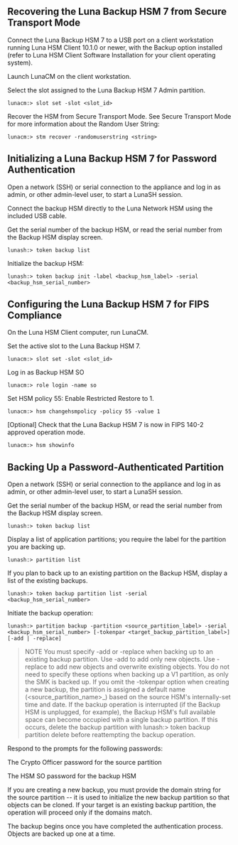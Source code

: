 ## Recovering the Luna Backup HSM 7 from Secure Transport Mode

Connect the Luna Backup HSM 7 to a USB port on a client workstation running Luna HSM Client 10.1.0 or newer, with the Backup option installed (refer to Luna HSM Client Software Installation for your client operating system).

Launch LunaCM on the client workstation.

Select the slot assigned to the Luna Backup HSM 7 Admin partition.
```
lunacm:> slot set -slot <slot_id>
```

Recover the HSM from Secure Transport Mode. See Secure Transport Mode for more information about the Random User String:
```
lunacm:> stm recover -randomuserstring <string>
```

## Initializing a Luna Backup HSM 7 for Password Authentication

Open a network (SSH) or serial connection to the appliance and log in as admin, or other admin-level user, to start a LunaSH session.

Connect the backup HSM directly to the Luna Network HSM using the included USB cable.

Get the serial number of the backup HSM, or read the serial number from the Backup HSM display screen.
```
lunash:> token backup list
```

Initialize the backup HSM:
```
lunash:> token backup init -label <backup_hsm_label> -serial <backup_hsm_serial_number>
```

## Configuring the Luna Backup HSM 7 for FIPS Compliance

On the Luna HSM Client computer, run LunaCM.

Set the active slot to the Luna Backup HSM 7.
```
lunacm:> slot set -slot <slot_id>
```

Log in as Backup HSM SO
```
lunacm:> role login -name so
```

Set HSM policy 55: Enable Restricted Restore to 1.
```
lunacm:> hsm changehsmpolicy -policy 55 -value 1
```

[Optional] Check that the Luna Backup HSM 7 is now in FIPS 140-2 approved operation mode.
```
lunacm:> hsm showinfo
```

## Backing Up a Password-Authenticated Partition

Open a network (SSH) or serial connection to the appliance and log in as admin, or other admin-level user, to start a LunaSH session.

Get the serial number of the backup HSM, or read the serial number from the Backup HSM display screen.
```
lunash:> token backup list
```

Display a list of application partitions; you require the label for the partition you are backing up.
```
lunash:> partition list
```

If you plan to back up to an existing partition on the Backup HSM, display a list of the existing backups.
```
lunash:> token backup partition list -serial <backup_hsm_serial_number>
```

Initiate the backup operation:
```
lunash:> partition backup -partition <source_partition_label> -serial <backup_hsm_serial_number> [-tokenpar <target_backup_partition_label>] [-add | -replace]
```

>NOTE   You must specify -add or -replace when backing up to an existing backup partition. Use -add to add only new objects. Use -replace to add new objects and overwrite existing objects. You do not need to specify these options when backing up a V1 partition, as only the SMK is backed up.
If you omit the -tokenpar option when creating a new backup, the partition is assigned a default name (<source_partition_name>_<YYYYMMDD>) based on the source HSM's internally-set time and date.
If the backup operation is interrupted (if the Backup HSM is unplugged, for example), the Backup HSM's full available space can become occupied with a single backup partition. If this occurs, delete the backup partition with lunash:> token backup partition delete before reattempting the backup operation.
 
 Respond to the prompts for the following passwords:
 
 The Crypto Officer password for the source partition
 
 The HSM SO password for the backup HSM
 
 If you are creating a new backup, you must provide the domain string for the source partition -- it is used to initialize the new backup partition so that objects can be cloned. If your target is an existing backup partition, the operation will proceed only if the domains match.
 
 The backup begins once you have completed the authentication process. Objects are backed up one at a time.

